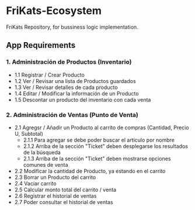 # FriKats-Ecosystem
FriKats Repository, for bussiness logic implementation.

## App Requirements
### 1. Administración de Productos (Inventario)
- 1.1 Registrar / Crear Producto
- 1.2 Ver / Revisar una lista de Productos guardados
- 1.3 Ver / Revisar detalles de cada producto
- 1.4 Editar / Modificar la información de un Producto
- 1.5 Descontar un producto del inventario con cada venta

### 2. Administración de Ventas (Punto de Venta)
- 2.1 Agregsr / Añadir un Producto al carrito de compras (Cantidad, Precio U, Subtotal)
    - 2.1.1 Para agregar se debe poder buscar el artículo por nombre
    - 2.1.2 Arriba de la sección "Ticket" deben desplegarse los resultados de la búsqueda
    - 2.1.3 Arriba de la sección "Ticket" deben mostrarse opciones comunes de venta
- 2.2 Modificar la cantidad de Producto, ya estando en el carrito
- 2.3 Borrar un Producto del carrito
- 2.4 Vaciar carrito
- 2.5 Calcular monto total del carrito / venta
- 2.6 Registrar el historial de ventas
- 2.7 Poder consultar el historial de ventas
